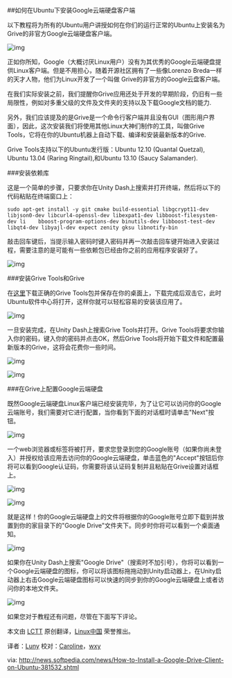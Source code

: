 ##如何在Ubuntu下安装Google云端硬盘客户端

以下教程将为所有的Ubuntu用户讲授如何在你们的运行正常的Ubuntu上安装名为Grive的非官方Google云端硬盘客户端。

![img](http://i1-news.softpedia-static.com/images/news2/How-to-Install-a-Google-Drive-Client-on-Ubuntu-381532-2.jpg)

正如你所知，Google（大概讨厌Linux用户）没有为其优秀的Google云端硬盘提供Linux客户端。但是不用担心，随着开源社区拥有了一些像Lorenzo Breda一样的天才人物，他们为Linux开发了一个叫做 Grive的非官方的Google云盘客户端。

在我们实际安装之前，我们提醒你Grive应用还处于开发的早期阶段，仍旧有一些局限性，例如对多重父级的文件及文件夹的支持以及下载Google文档的能力.

另外，我们应该提及的是Grive是一个命令行客户端并且没有GUI（图形用户界面），因此，这次安装我们将使用其他Linux大神们制作的工具，叫做Grive Tools，它将在你的Ubuntu机器上自动下载、编译和安装最新版本的Grive.

Grive Tools支持以下的Ubuntu发行版：Ubuntu 12.10 (Quantal Quetzal), Ubuntu 13.04 (Raring Ringtail),和Ubuntu 13.10 (Saucy Salamander).

###安装依赖库

这是一个简单的步骤，只要求你在Unity Dash上搜索并打开终端，然后将以下的代码粘贴在终端窗口上：

	sudo apt-get install -y git cmake build-essential libgcrypt11-dev libjson0-dev libcurl4-openssl-dev libexpat1-dev libboost-filesystem-dev li    bboost-program-options-dev binutils-dev libboost-test-dev libqt4-dev libyajl-dev expect zenity gksu libnotify-bin

敲击回车键后，当提示输入密码时键入密码并再一次敲击回车键开始进入安装过程，需要注意的是可能有一些依赖包已经由你之前的应用程序安装好了。

![img](http://i1-news.softpedia-static.com/images/extra/LINUX/small/googledriveubuntu-small_001.png)

###安装Grive Tools和Grive

在[这里][1]下载正确的Grive Tools包并保存在你的桌面上，下载完成后双击它，此时Ubuntu软件中心将打开，这样你就可以轻松容易的安装该应用了。

![img](http://i1-news.softpedia-static.com/images/extra/LINUX/small/googledriveubuntu-small_002a.png)

一旦安装完成，在Unity Dash上搜索Grive Tools并打开。Grive Tools将要求你输入你的密码，键入你的密码并点击OK，然后Grive Tools将开始下载文件和配置最新版本的Grive，这将会花费你一些时间。

![img](http://i1-news.softpedia-static.com/images/extra/LINUX/small/googledriveubuntu-small_003.png)

![img](http://i1-news.softpedia-static.com/images/extra/LINUX/small/googledriveubuntu-small_004.png)

###在Grive上配置Google云端硬盘

既然Google云端硬盘Linux客户端已经安装完毕，为了让它可以访问你的Google云端账号，我们需要对它进行配置，当你看到下面的对话框时请单击"Next"按钮。

![img](http://i1-news.softpedia-static.com/images/extra/LINUX/small/googledriveubuntu-small_005.png)

一个web浏览器或标签将被打开，要求您登录到您的Google账号（如果你尚未登入）并授权给该应用去访问你的Google云端硬盘，单击蓝色的"Accept"按钮后你将可以看到Google认证码，你需要将该认证码复制并且粘贴在Grive设置对话框上。

![img](http://i1-news.softpedia-static.com/images/extra/LINUX/small/googledriveubuntu-small_006.png)

![img](http://i1-news.softpedia-static.com/images/extra/LINUX/small/googledriveubuntu-small_007.png)

就是这样！你的Google云端硬盘上的文件将根据你的Google账号立即下载到并放置到你的家目录下的"Google Drive"文件夹下。同步时你将可以看到一个桌面通知。

![img](http://i1-news.softpedia-static.com/images/extra/LINUX/small/googledriveubuntu-small_008.png)

如果你在Unity Dash上搜索"Google Drive"（搜索时不加引号），你将可以看到一个Google云端硬盘的图标，你可以将该图标拖拖动到Unity启动器上，在Unity启动器上右击Google云端硬盘图标可以快速的同步到你的Google云端硬盘上或者访问你的本地文件夹。

![img](http://i1-news.softpedia-static.com/images/extra/LINUX/small/googledriveubuntu-small_009.png)

如果您对于教程还有问题，尽管在下面写下评论。

[1]:http://linux.softpedia.com/get/Utilities/Grive-Tools-102298.shtml



本文由 [LCTT](https://github.com/LCTT/TranslateProject) 原创翻译，[Linux中国](http://linux.cn/portal.php) 荣誉推出。

译者：[Luny](http://linux.cn/space/luny) 校对：[Caroline](http://linux.cn/space/caroline)，[wxy](http://linux.cn/space/wxy)

via: http://news.softpedia.com/news/How-to-Install-a-Google-Drive-Client-on-Ubuntu-381532.shtml
